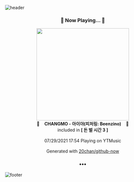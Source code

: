 ![header](https://capsule-render.vercel.app/api?type=wave&height=170&section=header&text=Hi.%20I'm%20SHIFT&fontColor=090707&fontAlignX=45&fontAlignY=65&fontSize=100)

<h3 align="center">🎵 Now Playing... 🎵</h3>
<p align="center">
  <a href="https://music.youtube.com/watch?v=Ds0vwgwxXRY">
    <img width="300" src="https://lh3.googleusercontent.com/iGP5HeyZao8SD7kH7VC872iseyKldFaV1ceAxaUAGrWfe1M9fEu1SudK5YO3BPJjvHMTg1XZWsYWowODLQ">
  </a>
  <br>
  🎵&nbsp&nbsp&nbsp <b>CHANGMO - 아이야(피처링: Beenzino)</b> &nbsp&nbsp&nbsp🎵
  <br>
  included in <b>[ 돈 벌 시간 3 ]</b>
  
  <br />
  <br />
  07/29/2021 17:54 Playing on YTMusic
  <br />
  <br />
  Generated with <a href="https://github.com/20chan/github-now">20chan/github-now</a>
</p>

<h3 align="center">•••</h3>

![footer](https://capsule-render.vercel.app/api?type=wave&height=150&section=footer)
